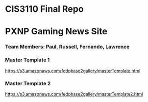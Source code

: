 # CIS3110 Final Repo
# PXNP Gaming News Site

### Team Members: Paul, Russell, Fernando, Lawrence

### Master Template 1
https://s3.amazonaws.com/fedphase2gallery/masterTemplate.html

### Master Template 2
https://s3.amazonaws.com/fedphase2gallery/masterTemplate2.html
